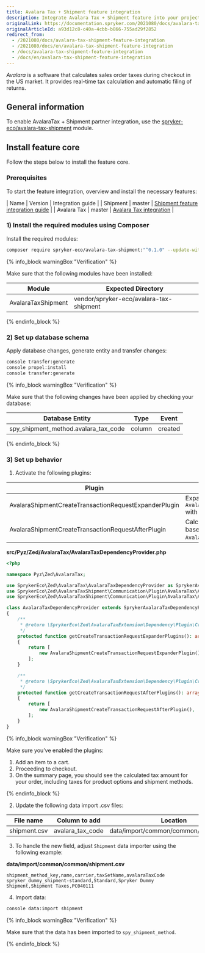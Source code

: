 ```yaml
---
title: Avalara Tax + Shipment feature integration
description: Integrate Avalara Tax + Shipment feature into your project.
originalLink: https://documentation.spryker.com/2021080/docs/avalara-tax-shipment-feature-integration
originalArticleId: a93d12c8-c40a-4cbb-b866-755ad29f2852
redirect_from:
  - /2021080/docs/avalara-tax-shipment-feature-integration
  - /2021080/docs/en/avalara-tax-shipment-feature-integration
  - /docs/avalara-tax-shipment-feature-integration
  - /docs/en/avalara-tax-shipment-feature-integration
---
```


*Avalara* is a software that calculates sales order taxes during checkout in the US market. It provides real-time tax calculation and automatic filing of returns. 

## General information

To enable AvalaraTax + Shipment partner integration, use the [spryker-eco/avalara-tax-shipment](https://github.com/spryker-eco/avalara-tax-shipment) module.  

## Install feature core

Follow the steps below to install the feature core.


### Prerequisites

To start the feature integration, overview and install the necessary features:
    

| Name | Version | Integration guide | 
| Shipment | master | [Shipment feature integration guide](/docs/scos/dev/feature-integration-guides/{{page.version}}/shipment-feature-integration.html) | 
| Avalara Tax | master | [Avalara Tax integration](/docs/scos/dev/technology-partners/{{page.version}}/taxes/avalara-tax-integration.html) |

### 1) Install the required modules using Composer


Install the required modules:
```bash
composer require spryker-eco/avalara-tax-shipment:"^0.1.0" --update-with-dependencies
```
{% info_block warningBox "Verification" %}



Make sure that the following modules have been installed:

| Module | Expected Directory |
|---|---|
| AvalaraTaxShipment |vendor/spryker-eco/avalara-tax-shipment|

{% endinfo_block %}

### 2) Set up database schema

Apply database changes, generate entity and transfer changes:
```bash
console transfer:generate
console propel:install
console transfer:generate
```
{% info_block warningBox "Verification" %}

Make sure that the following changes have been applied by checking your database:

| Database Entity | Type | Event | 
|---|---|---|
| spy_shipment_method.avalara_tax_code | column | created |

{% endinfo_block %}
### 3) Set up behavior

1.  Activate the following plugins:
    

| Plugin | Specification | Prerequisites | Namespace |
| --- | --- | --- | --- |
| AvalaraShipmentCreateTransactionRequestExpanderPlugin | Expands `AvalaraCreateTransactionRequestTransfer` with shipments. | None | SprykerEco\Zed\AvalaraTaxShipment\Communication\Plugin\AvalaraTax | 
|AvalaraShipmentCreateTransactionRequestAfterPlugin | Calculates taxes for shipment methods based on `AvalaraCreateTransactionResponseTransfer`. | None | SprykerEco\Zed\AvalaraTaxShipment\Communication\Plugin\AvalaraTax | 

**src/Pyz/Zed/AvalaraTax/AvalaraTaxDependencyProvider.php**
```php
<?php

namespace Pyz\Zed\AvalaraTax;

use SprykerEco\Zed\AvalaraTax\AvalaraTaxDependencyProvider as SprykerAvalaraTaxDependencyProvider;
use SprykerEco\Zed\AvalaraTaxShipment\Communication\Plugin\AvalaraTax\AvalaraShipmentCreateTransactionRequestAfterPlugin;
use SprykerEco\Zed\AvalaraTaxShipment\Communication\Plugin\AvalaraTax\AvalaraShipmentCreateTransactionRequestExpanderPlugin;

class AvalaraTaxDependencyProvider extends SprykerAvalaraTaxDependencyProvider
{
    /**
     * @return \SprykerEco\Zed\AvalaraTaxExtension\Dependency\Plugin\CreateTransactionRequestExpanderPluginInterface[]
     */
    protected function getCreateTransactionRequestExpanderPlugins(): array
    {
        return [
            new AvalaraShipmentCreateTransactionRequestExpanderPlugin(),
        ];
    }

    /**
     * @return \SprykerEco\Zed\AvalaraTaxExtension\Dependency\Plugin\CreateTransactionRequestAfterPluginInterface[]
     */
    protected function getCreateTransactionRequestAfterPlugins(): array
    {
        return [
            new AvalaraShipmentCreateTransactionRequestAfterPlugin(),
        ];
    }
}
```
{% info_block warningBox "Verification" %}

Make sure you’ve enabled the plugins:
1.  Add an item to a cart.
2.  Proceeding to checkout.   
3.  On the summary page, you should see the calculated tax amount for your order, including taxes for product options and shipment methods.

{% endinfo_block %}

2. Update the following data import .csv files:

| File name | Column to add | Location |
| --- | --- | --- |
| shipment.csv | avalara_tax_code | data/import/common/common/shipment.csv |


3. To handle the new field, adjust `Shipment` data importer using the following example:

**data/import/common/common/shipment.csv**
```csv
shipment_method_key,name,carrier,taxSetName,avalaraTaxCode
spryker_dummy_shipment-standard,Standard,Spryker Dummy Shipment,Shipment Taxes,PC040111
```
4. Import data:
```bash
console data:import shipment
```
{% info_block warningBox "Verification" %}

Make sure that the data has been imported to `spy_shipment_method`.

{% endinfo_block %}

